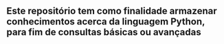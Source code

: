 ## Este repositório tem como finalidade armazenar conhecimentos acerca da linguagem Python, para fim de consultas básicas ou avançadas
